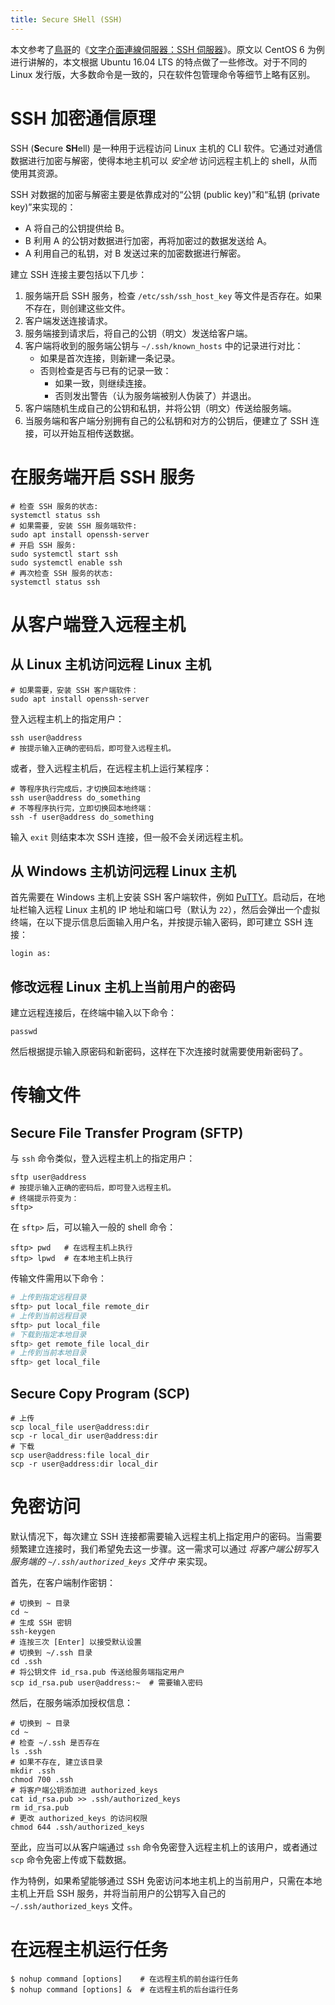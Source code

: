 ```yaml
---
title: Secure SHell (SSH)
---
```


本文参考了[鳥哥](http://linux.vbird.org/vbird/)的《[文字介面連線伺服器：SSH 伺服器](http://linux.vbird.org/linux_server/0310telnetssh.php#ssh_server)》。原文以 CentOS 6 为例进行讲解的，本文根据 Ubuntu 16.04 LTS 的特点做了一些修改。对于不同的 Linux 发行版，大多数命令是一致的，只在软件包管理命令等细节上略有区别。

# SSH 加密通信原理

SSH (**S**ecure **SH**ell) 是一种用于远程访问 Linux 主机的 CLI 软件。它通过对通信数据进行加密与解密，使得本地主机可以 *安全地* 访问远程主机上的 shell，从而使用其资源。

SSH 对数据的加密与解密主要是依靠成对的“公钥 (public key)”和“私钥 (private key)”来实现的：

- A 将自己的公钥提供给 B。
- B 利用 A 的公钥对数据进行加密，再将加密过的数据发送给 A。
- A 利用自己的私钥，对 B 发送过来的加密数据进行解密。

建立 SSH 连接主要包括以下几步：

1. 服务端开启 SSH 服务，检查 `/etc/ssh/ssh_host_key` 等文件是否存在。如果不存在，则创建这些文件。
2. 客户端发送连接请求。
3. 服务端接到请求后，将自己的公钥（明文）发送给客户端。
4. 客户端将收到的服务端公钥与 `~/.ssh/known_hosts` 中的记录进行对比：
   - 如果是首次连接，则新建一条记录。
   - 否则检查是否与已有的记录一致：
     - 如果一致，则继续连接。
     - 否则发出警告（认为服务端被别人伪装了）并退出。
5. 客户端随机生成自己的公钥和私钥，并将公钥（明文）传送给服务端。
6. 当服务端和客户端分别拥有自己的公私钥和对方的公钥后，便建立了 SSH 连接，可以开始互相传送数据。

# 在服务端开启 SSH 服务

```shell
# 检查 SSH 服务的状态:
systemctl status ssh
# 如果需要, 安装 SSH 服务端软件:
sudo apt install openssh-server
# 开启 SSH 服务:
sudo systemctl start ssh
sudo systemctl enable ssh
# 再次检查 SSH 服务的状态:
systemctl status ssh
```

# 从客户端登入远程主机

## 从 Linux 主机访问远程 Linux 主机

```shell
# 如果需要，安装 SSH 客户端软件：
sudo apt install openssh-server
```
登入远程主机上的指定用户：
```shell
ssh user@address
# 按提示输入正确的密码后，即可登入远程主机。
```
或者，登入远程主机后，在远程主机上运行某程序：
```shell
# 等程序执行完成后，才切换回本地终端：
ssh user@address do_something
# 不等程序执行完，立即切换回本地终端：
ssh -f user@address do_something
```
输入 `exit` 则结束本次 SSH 连接，但一般不会关闭远程主机。

## 从 Windows 主机访问远程 Linux 主机

首先需要在 Windows 主机上安装 SSH 客户端软件，例如 [PuTTY](https://www.chiark.greenend.org.uk/~sgtatham/putty/)。启动后，在地址栏输入远程 Linux 主机的 IP 地址和端口号（默认为 `22`），然后会弹出一个虚拟终端，在以下提示信息后面输入用户名，并按提示输入密码，即可建立 SSH 连接：
``` shell
login as:
```

## 修改远程 Linux 主机上当前用户的密码

建立远程连接后，在终端中输入以下命令：
```shell
passwd
```
然后根据提示输入原密码和新密码，这样在下次连接时就需要使用新密码了。

# 传输文件

## Secure File Transfer Program (SFTP)

与 `ssh` 命令类似，登入远程主机上的指定用户：

```shell
sftp user@address
# 按提示输入正确的密码后，即可登入远程主机。
# 终端提示符变为：
sftp> 
```

在 `sftp>` 后，可以输入一般的 shell 命令：

```shell
sftp> pwd   # 在远程主机上执行
sftp> lpwd  # 在本地主机上执行
```

传输文件需用以下命令：

```bash
# 上传到指定远程目录
sftp> put local_file remote_dir
# 上传到当前远程目录
sftp> put local_file
# 下载到指定本地目录
sftp> get remote_file local_dir
# 上传到当前本地目录
sftp> get local_file
```

## Secure Copy Program (SCP)

```shell
# 上传
scp local_file user@address:dir
scp -r local_dir user@address:dir
# 下载
scp user@address:file local_dir
scp -r user@address:dir local_dir
```

# 免密访问

默认情况下，每次建立 SSH 连接都需要输入远程主机上指定用户的密码。当需要频繁建立连接时，我们希望免去这一步骤。这一需求可以通过 *将客户端公钥写入服务端的 `~/.ssh/authorized_keys` 文件中* 来实现。

首先，在客户端制作密钥：

```shell
# 切换到 ~ 目录
cd ~
# 生成 SSH 密钥
ssh-keygen
# 连按三次 [Enter] 以接受默认设置
# 切换到 ~/.ssh 目录
cd .ssh
# 将公钥文件 id_rsa.pub 传送给服务端指定用户
scp id_rsa.pub user@address:~  # 需要输入密码
```

然后，在服务端添加授权信息：

```shell
# 切换到 ~ 目录
cd ~
# 检查 ~/.ssh 是否存在
ls .ssh
# 如果不存在, 建立该目录
mkdir .ssh
chmod 700 .ssh
# 将客户端公钥添加进 authorized_keys
cat id_rsa.pub >> .ssh/authorized_keys
rm id_rsa.pub
# 更改 authorized_keys 的访问权限
chmod 644 .ssh/authorized_keys 
```

至此，应当可以从客户端通过 `ssh` 命令免密登入远程主机上的该用户，或者通过 `scp` 命令免密上传或下载数据。

作为特例，如果希望能够通过 SSH 免密访问本地主机上的当前用户，只需在本地主机上开启 SSH 服务，并将当前用户的公钥写入自己的 `~/.ssh/authorized_keys` 文件。

# 在远程主机运行任务

```shell
$ nohup command [options]    # 在远程主机的前台运行任务
$ nohup command [options] &  # 在远程主机的后台运行任务
```
